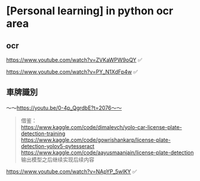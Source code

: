 # [Personal learning] in python ocr area 

## ocr 

https://www.youtube.com/watch?v=ZVKaWPW9oQY ✅ 

https://www.youtube.com/watch?v=PY_N1XdFp4w ✅ 

## 車牌識別

～～https://youtu.be/0-4p_QgrdbE?t=2076～～
> 借鉴：<br>
> https://www.kaggle.com/code/dimalevch/yolo-car-license-plate-detection-training
> https://www.kaggle.com/code/gowrishankarp/license-plate-detection-yolov5-pytesseract
> https://www.kaggle.com/code/aayusmaanjain/license-plate-detection<br>
> 输出模型之后继续实现后续内容<br>


https://www.youtube.com/watch?v=NApYP_5wlKY ✅



